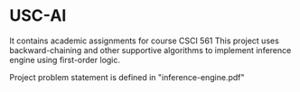 # USC-AI
It contains academic assignments for course CSCI 561
This project uses backward-chaining and other supportive algorithms 
to implement inference engine using first-order logic.

Project problem statement is defined in "inference-engine.pdf"